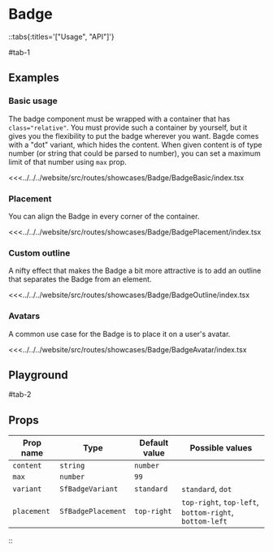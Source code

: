 # Badge

::tabs{:titles='["Usage", "API"]'}

#tab-1

## Examples

### Basic usage

The badge component must be wrapped with a container that has `class="relative"`. You must provide such a container by yourself, but it gives you the flexibility to put the badge wherever you want. Bagde comes with a "dot" variant, which hides the content. When given content is of type number (or string that could be parsed to number), you can set a maximum limit of that number using `max` prop.

<Showcase showcase-name="Badge/BadgeBasic">

<<<../../../website/src/routes/showcases/Badge/BadgeBasic/index.tsx

</Showcase>

### Placement

You can align the Badge in every corner of the container.

<Showcase showcase-name="Badge/BadgePlacement">

<<<../../../website/src/routes/showcases/Badge/BadgePlacement/index.tsx

</Showcase>

### Custom outline

A nifty effect that makes the Badge a bit more attractive is to add an outline that separates the Badge from an element.

<Showcase showcase-name="Badge/BadgeOutline">

<<<../../../website/src/routes/showcases/Badge/BadgeOutline/index.tsx

</Showcase>

### Avatars

A common use case for the Badge is to place it on a user's avatar.

<Showcase showcase-name="Badge/BadgeAvatar">

<<<../../../website/src/routes/showcases/Badge/BadgeAvatar/index.tsx

</Showcase>

<!-- ## Accessibility Notes

The component itself does not provide any specific accessibility features. Please make sure that the content displayed in SfBadge component is meaningful and understandable by all users. -->

## Playground

<Generate style="height: 380px" />

#tab-2

## Props

| Prop name   | Type               | Default value | Possible values                                        |
| ----------- | ------------------ | ------------- | ------------------------------------------------------ |
| `content`   | `string`           | `number`      |                                                        |
| `max`       | `number`           | `99`          |                                                        |
| `variant`   | `SfBadgeVariant`   | `standard`    | `standard`, `dot`                                      |
| `placement` | `SfBadgePlacement` | `top-right`   | `top-right`, `top-left`, `bottom-right`, `bottom-left` |

::
